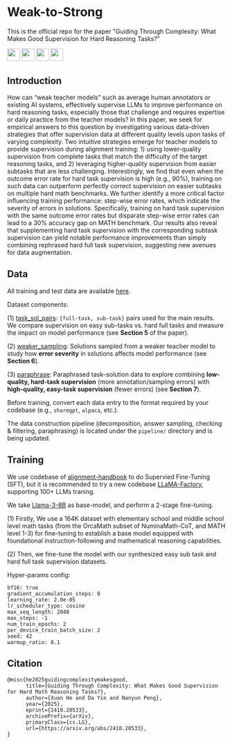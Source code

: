 # Weak-to-Strong
This is the official repo for the paper "Guiding Through Complexity: What Makes Good Supervision for Hard Reasoning Tasks?"

<a target="_blank" href="https://arxiv.org/abs/2410.20533">
<img style="height:22pt" src="https://img.shields.io/badge/-Paper-red?style=flat&logo=arxiv"></a>

<a target="_blank" href="https://github.com/hexuan21/Weak-to-Strong">
<img style="height:22pt" src="https://img.shields.io/badge/-Code-blue?style=flat&logo=github"></a>

<a target="_blank" href="https://huggingface.co/datasets/hexuan21/weak-to-strong">
<img style="height:22pt" src="https://img.shields.io/badge/-🤗%20Dataset-orange?style=flat"></a>

<a target="_blank" href="https://github.com/hexuan21/Weak-to-Strong/blob/main/assets/slides.pdf">
<img style="height:22pt" src="https://img.shields.io/badge/-🔎%20Slides-green?style=flat"></a>

<br>

## Introduction
How can “weak teacher models” such as average human annotators or existing AI systems, effectively supervise LLMs to improve performance on hard reasoning tasks, especially those that challenge and requires expertise or daily practice from the teacher models? In this paper, we seek for empirical answers to this question by investigating various data-driven strategies that offer supervision data at different quality levels upon tasks of varying complexity. Two intuitive strategies emerge for teacher models to provide supervision during alignment training: 1) using lower-quality supervision from complete tasks that match the difficulty of the target reasoning tasks, and 2) leveraging higher-quality supervision from easier subtasks that are less challenging. Interestingly, we find that even when the outcome error rate for hard task supervision is high (e.g., 90%), training on such data can outperform perfectly correct supervision on easier subtasks on multiple hard math benchmarks. We further identify a more critical factor influencing training performance: step-wise error rates, which indicate the severity of errors in solutions. Specifically, training on hard task supervision with the same outcome error rates but disparate step-wise error rates can lead to a 30% accuracy gap on MATH benchmark. Our results also reveal that supplementing hard task supervision with the corresponding subtask supervision can yield notable performance improvements than simply combining rephrased hard full task supervision, suggesting new avenues for data augmentation.

## Data
All training and test data are available [here](https://huggingface.co/datasets/hexuan21/weak-to-strong/tree/main).

Dataset components:

(1) [task_sol_pairs](https://huggingface.co/datasets/hexuan21/weak-to-strong/tree/main/task_sol_pairs): 
   `{full-task, sub-task}` pairs used for the main results. We compare supervision on easy sub-tasks vs. hard full tasks and measure the impact on model performance (see **Section 5** of the paper).

(2) [weaker_sampling](https://huggingface.co/datasets/hexuan21/weak-to-strong/tree/main/weaker_sampling): 
   Solutions sampled from a weaker teacher model to study how **error severity** in solutions affects model performance (see **Section 6**).

(3) [paraphrase](https://huggingface.co/datasets/hexuan21/weak-to-strong/tree/main/paraphrase):
   Paraphrased task–solution data to explore combining **low-quality, hard-task supervision** (more annotation/sampling errors) with **high-quality, easy-task supervision** (fewer errors) (see **Section 7**).

Before training, convert each data entry to the format required by your codebase (e.g., `sharegpt`, `alpaca`, etc.).

The data construction pipeline (decomposition, answer sampling, checking & filtering, paraphrasing) is located under the `pipeline/` directory and is being updated.


## Training
We use codebase of [alignment-handbook](https://github.com/huggingface/alignment-handbook) to do Supervied Fine-Tuning (SFT), but it is recommended to try a new codebase [LLaMA-Factory](https://github.com/hiyouga/LLaMA-Factory), supporting 100+ LLMs traning.

We take [Llama-3-8B](https://huggingface.co/meta-llama/Meta-Llama-3-8B) as base-model, and perform a 2-stage fine-tuning. 

(1) Firstly, We use a 164K dataset with elementary school and middle school level math tasks (from the OrcaMath subset of NuminaMath-CoT, and MATH level 1-3) for fine-tuning to establish a base model equipped with foundational instruction-following and mathematical reasoning capabilities.

(2) Then, we fine-tune the model with our synthesized easy sub task and hard full task supervision datasets.

Hyper-params config: 
```
bf16: true
gradient_accumulation_steps: 8
learning_rate: 2.0e-05
lr_scheduler_type: cosine
max_seq_length: 2048
max_steps: -1
num_train_epochs: 2
per_device_train_batch_size: 2
seed: 42
warmup_ratio: 0.1
```

## Citation
```
@misc{he2025guidingcomplexitymakesgood,
      title={Guiding Through Complexity: What Makes Good Supervision for Hard Math Reasoning Tasks?}, 
      author={Xuan He and Da Yin and Nanyun Peng},
      year={2025},
      eprint={2410.20533},
      archivePrefix={arXiv},
      primaryClass={cs.LG},
      url={https://arxiv.org/abs/2410.20533}, 
}
```
